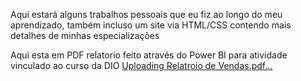 Aqui estará alguns trabalhos pessoais que eu fiz ao longo do meu aprendizado, também incluso um site via HTML/CSS contendo mais detalhes de minhas especializações




Aqui esta em PDF relatorio feito através do Power BI para atividade vinculado ao curso da DIO
[Uploading Relatroio de Vendas.pdf…]()
